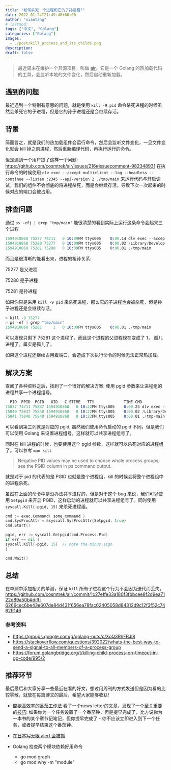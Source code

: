 ```yaml
---
title: "如何杀死一个进程和它的子孙进程?"
date: 2022-01-24T21:49:48+08:00
author: "xiantang"
# lastmod: 
tags: ["中文", "Golang"]
categories: ["Golang"]
images:
  - ./post/kill_process_and_its_childs.png
description:
draft: false
---
```



<!-- 
* 总是会先写一句话，同步背景和上下文
* 评论式写作引用一些大牛说的话
* 多一些有趣的跳转链接
* 在文章末尾推荐一些有趣的链接
* 先写提纲，再写内容 -->

> 最近周末在维护一个开源项目，叫做 [air](https://github.com/cosmtrek/air)。它是一个 Golang 的热加载代码的工具，会监听本地的文件变化，然后自动重新加载。

## 遇到的问题

最近遇到一个特别有意思的问题，就是使用 `kill -9 pid` 命令杀死进程的时候虽然会杀死它的子进程，但是它的孙子进程还是会继续存活。

## 背景

简而言之，就是我们的热加载组件会运行命令，然后会监听文件变化，一旦文件变化就会 kill 掉之前进程，然后重新编译代码，再执行运行的命令。

但是遇到一个用户提了这样一个问题: <https://github.com/cosmtrek/air/issues/216#issuecomment-982348931>  在执行命令的时候使用 `dlv exec --accept-multiclient --log --headless --continue --listen :2345 --api-version 2 ./tmp/main` 来运行代码与开启调试，我们的组件不会彻底的将进程杀死，而是会继续存活。导致下次一次起来的时候对应的端口会被占用。

## 排查问题

通过 `ps -efj | grep "tmp/main"` 能很清楚的看到实际上运行这条命令会起来三个进程

```s
1594910868 75277 74711   0 10:09PM ttys005    0:00.14 dlv exec --accep xt       75277      0    1 S    s005
1594910868 75280 75277   0 10:09PM ttys005    0:00.02 /Library/Develop xt       75280      0    1 S+   s005
1594910868 75281 75280   0 10:09PM ttys005    0:00.01 ./tmp/main       xt       75280      0    1 SX+  s005
```

而且是很清晰的能看出来，进程的祖孙关系:

75277 是父进程

75280 是子进程

75281 是孙进程

如果你只是采用 `kill -9 pid` 来杀死进程，那么它的子进程也会被杀死，但是孙子进程还是会继续存活。

```s
> kill -9 75277
> ps -ef | grep "tmp/main"
1594910868 75281     1   0 10:09PM ttys005    0:00.01 ./tmp/main
```

可以发现只剩下 75281 这个进程了，而且这个进程的父进程现在变成了 1， 孤儿进程了。属实是孤儿了。

如果这个进程还继续占用着端口，会造成下次执行命令的时候无法正常热加载。

## 解决方案

查阅了各种资料之后，找到了一个很好的解决方案: 使用 pgid 参数来让进程组的进程共享一个进程组号。

```s
  PID  PPID  PGID   UID   C STIME   TTY             TIME CMD              
75837 74711 75837 1594910868   0 10:22PM ttys005    0:00.23 dlv exec --accep 
75840 75837 75840 1594910868   0 10:22PM ttys005    0:00.02 /Library/Develop 
75841 75840 75840 1594910868   0 10:22PM ttys005    0:00.01 ./tmp/main       
```

可以看到第三列就是对应的 pgid, 虽然我们使用命令启动的 pgid 不同，但是我们可以使用 Golang 来设置进程组号，这样就可以共享进程组号了。

同时在 kill 进程的时候，也要使用这个 pgid 参数，这样就可以杀死对应的进程组了。可以参考 `man kill`

> Negative PID values may be used to choose whole process groups; see the PGID column in ps command output.

就是对于 pid 的代表的是 PGID 也就是整个进程组，kill 的时候会将整个进程组中的进程杀死。

虽然在上面的命令中是没办法共享进程的，但是对于这个 bug 来说，我们可以使用 `Setpgid` 来开启 PGID，这样启动的进程就可以共享进程组号了。同时使用 `syscall.Kill(-pgid, 15)` 来杀死进程组。

```go
cmd := exec.Command( some_command )
cmd.SysProcAttr = &syscall.SysProcAttr{Setpgid: true}
cmd.Start()

pgid, err := syscall.Getpgid(cmd.Process.Pid)
if err == nil {
syscall.Kill(-pgid, 15)  // note the minus sign
}

cmd.Wait()
```

## 总结

在单测中添加相关的单测，保证 `kill` 所有子进程这个行为不会因为迭代而丢失。<https://github.com/cosmtrek/air/commit/1c27effe33a180f3fbbcee8f2d9ea7122d89a50b#diff-6266cec6be43e607de84d431f656ea78fac62405058d84312d9c12f3f52c7462R146>

### 参考资料

* <https://groups.google.com/g/golang-nuts/c/XoQ3RhFBJl8>
* <https://stackoverflow.com/questions/392022/whats-the-best-way-to-send-a-signal-to-all-members-of-a-process-group>
* <https://forum.golangbridge.org/t/killing-child-process-on-timeout-in-go-code/995/2>

## 推荐环节

最后最后和大家分享一些最近在看的好文，想过用周刊的方式发送但是因为看的比较零散，就放在每篇博文的最后，希望大家能够收获!

* [間歇高效率的番茄工作法](https://book.douban.com/subject/35119866/) 看了一个news letter的文章，发现了一个至关重要的[技巧](https://happyxiao.com/pomodoro/): 如果你为一个任务设置了一个番茄钟，但是提早完成了，比方说你为一本书的某个章节记笔记，但你提早完成了 - 你不应该立即进入到下一个任务，或者提早结束这个番茄钟。

* [在日本写无限 alert 会被抓](https://blog.kalan.dev/2022-01-23-infinite-alert-loop/)

* Golang 检查两个模块依赖好用命令
  * go mod graph
  * go mod why -m  "module"
